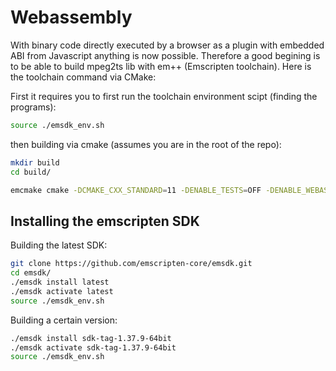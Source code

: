 # Webassembly
With binary code directly executed by a browser as a plugin with embedded ABI from Javascript anything is now possible. Therefore a good begining is to be able to build mpeg2ts lib with em++ (Emscripten toolchain). Here is the toolchain command via CMake:

First it requires you to first run the toolchain environment scipt (finding the programs):
```Bash
source ./emsdk_env.sh
```

then building via cmake (assumes you are in the root of the repo):
```Bash
mkdir build
cd build/

emcmake cmake -DCMAKE_CXX_STANDARD=11 -DENABLE_TESTS=OFF -DENABLE_WEBASSEMBLY=ON ..
```



## Installing the emscripten SDK
Building the latest SDK:
```Bash
git clone https://github.com/emscripten-core/emsdk.git
cd emsdk/
./emsdk install latest
./emsdk activate latest
source ./emsdk_env.sh
```

Building a certain version:
```Bash
./emsdk install sdk-tag-1.37.9-64bit
./emsdk activate sdk-tag-1.37.9-64bit
source ./emsdk_env.sh
```